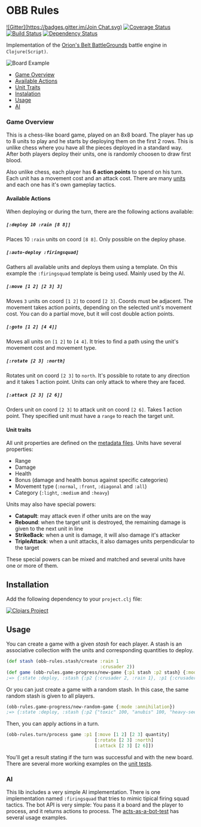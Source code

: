 # OBB Rules
[![Gitter](https://badges.gitter.im/Join Chat.svg)](https://gitter.im/orionsbelt-battlegrounds/open-source?utm_source=badge&utm_medium=badge&utm_campaign=pr-badge&utm_content=badge) [![Coverage Status](https://coveralls.io/repos/orionsbelt-battlegrounds/obb-rules/badge.png?branch=master)](https://coveralls.io/r/orionsbelt-battlegrounds/obb-rules?branch=master) [![Build Status](https://travis-ci.org/orionsbelt-battlegrounds/obb-rules.svg)](https://travis-ci.org/orionsbelt-battlegrounds/obb-rules) [![Dependency Status](https://www.versioneye.com/user/projects/54524ea830a8fe3fcb000004/badge.svg?style=flat)](https://www.versioneye.com/user/projects/54524ea830a8fe3fcb000004)

Implementation of the [Orion's Belt BattleGrounds](https://github.com/orionsbelt-battlegrounds) battle engine in `Clojure(Script)`.

![Board Example](https://raw.github.com/orionsbelt-battlegrounds/obb-rules/master/doc/BoardSample.png)

* [Game Overview](https://github.com/orionsbelt-battlegrounds/obb-rules#game-overview)
 * [Available Actions](https://github.com/orionsbelt-battlegrounds/obb-rules#available-actions)
 * [Unit Traits](https://github.com/orionsbelt-battlegrounds/obb-rules#unit-traits)
* [Instalation](https://github.com/orionsbelt-battlegrounds/obb-rules#installation)
* [Usage](https://github.com/orionsbelt-battlegrounds/obb-rules#usage)
 * [AI](https://github.com/orionsbelt-battlegrounds/obb-rules#ai)

### Game Overview

This is a chess-like board game, played on an 8x8 board. The player has up to 8 units to play and he starts by deploying them on the first 2 rows. This is unlike chess where you have all the pieces deployed in a standard way. After both players deploy their units, one is randomly choosen to draw first blood.

Also unlike chess, each player has **6 action points** to spend on his turn. Each unit has a movement cost and an attack cost. There are many [units](https://github.com/orionsbelt-battlegrounds/obb-rules/tree/master/src/obb_rules/units) and each one has it's own gameplay tactics.

#### Available Actions

When deploying or during the turn, there are the following actions available:

##### `[:deploy 10 :rain [8 8]]`

Places 10 `:rain` units on coord `[8 8]`. Only possible on the deploy phase.

##### `[:auto-deploy :firingsquad]`

Gathers all available units and deploys them using a template. On this example the `:firingsquad` template is being used. Mainly used by the AI.

##### `[:move [1 2] [2 3] 3]`

Moves `3` units on coord `[1 2]` to coord `[2 3]`. Coords must be adjacent. The movement takes action points, depending on the selected unit's movement cost. You can do a partial move, but it will cost double action points.

##### `[:goto [1 2] [4 4]]`

Moves all units on `[1 2]` to `[4 4]`. It tries to find a path using the unit's movement cost and movement type.

##### `[:rotate [2 3] :north]`

Rotates unit on coord `[2 3]` to `north`. It's possible to rotate to any direction and it takes 1 action point. Units can only attack to where they are faced.

##### `[:attack [2 3] [2 6]]`

Orders unit on coord `[2 3]` to attack unit on coord `[2 6]`. Takes 1 action point. They specified unit must have a `range` to reach the target unit.

#### Unit traits

All unit properties are defined on the [metadata files](https://github.com/orionsbelt-battlegrounds/obb-rules/tree/master/src/obb_rules/units). Units have several properties:
* Range
* Damage
* Health
* Bonus (damage and health bonus against specific categories)
* Movement type (`:normal`, `:front`, `:diagonal` and `:all`)
* Category (`:light`, `:medium` and `:heavy`)

Units may also have special powers:
* **Catapult**: may attack even if other units are on the way
* **Rebound**: when the target unit is destroyed, the remaining damage is given to the next unit in line
* **StrikeBack**: when a unit is damage, it will also damage it's attacker
* **TripleAttack**: when a unit attacks, it also damages units perpendicular to the target

These special powers can be mixed and matched and several units have one or more of them.

## Installation

Add the following dependency to your `project.clj` file:

[![Clojars Project](http://clojars.org/obb-rules/latest-version.svg)](http://clojars.org/obb-rules)

## Usage

You can create a game with a given _stash_ for each player. A stash is an
associative collection with the units and corresponding quantities to deploy.

```clojure
(def stash (obb-rules.stash/create :rain 1 
                                   :crusader 2))
(def game (obb-rules.game-progress/new-game {:p1 stash :p2 stash} {:mode :annihilation})
;=> {:state :deploy, :stash {:p2 {:crusader 2, :rain 1}, :p1 {:crusader 2, :rain 1}}, :width 8, :height 8, :elements {}}
```

Or you can just create a game with a random stash. In this case, the same random
stash is given to all players.

```clojure
(obb-rules.game-progress/new-random-game {:mode :annihilation})
;=> {:state :deploy, :stash {:p2 {"toxic" 100, "anubis" 100, "heavy-seeker" 25, "nova" 25, "kamikaze" 50, "scarab" 50, "worm" 50, "crusader" 25}, :p1 {"toxic" 100, "anubis" 100, "heavy-seeker" 25, "nova" 25, "kamikaze" 50, "scarab" 50, "worm" 50, "crusader" 25}}, :width 8, :height 8, :elements {}}
```

Then, you can apply actions in a turn. 

```clojure
(obb-rules.turn/process game :p1 [:move [1 2] [2 3] quantity]
                                 [:rotate [2 3] :north]
                                 [:attack [2 3] [2 6]])
```

You'll get a result stating if the turn was successful and with the new board. There are several more working examples on the [unit tests](https://github.com/orionsbelt-battlegrounds/obb-rules/tree/master/test/obb_rules).

### AI

This lib includes a very simple AI implementation. There is one implementation named `:firingsquad` that tries to mimic tipical firing squad tactics. The bot API is very simple: You pass it a board and the player to process, and it returns actions to process. The [acts-as-a-bot-test](https://github.com/orionsbelt-battlegrounds/obb-rules/blob/master/test/obb_rules/ai/acts_as_bot_test.cljc) has several usage examples.
